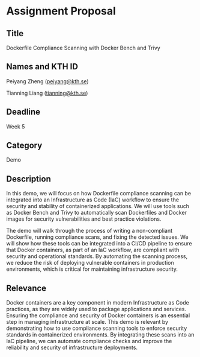 # **Assignment Proposal**

## **Title**

Dockerfile Compliance Scanning with Docker Bench and Trivy

## **Names and KTH ID**

Peiyang Zheng (peiyang@kth.se)

Tianning Liang (tianning@kth.se)

## **Deadline**

Week 5

## **Category**

Demo

## **Description**

In this demo, we will focus on how Dockerfile compliance scanning can be integrated into an Infrastructure as Code (IaC) workflow to ensure the security and stability of containerized applications. We will use tools such as Docker Bench and Trivy to automatically scan Dockerfiles and Docker images for security vulnerabilities and best practice violations.

The demo will walk through the process of writing a non-compliant Dockerfile, running compliance scans, and fixing the detected issues. We will show how these tools can be integrated into a CI/CD pipeline to ensure that Docker containers, as part of an IaC workflow, are compliant with security and operational standards. By automating the scanning process, we reduce the risk of deploying vulnerable containers in production environments, which is critical for maintaining infrastructure security.

## **Relevance**

Docker containers are a key component in modern Infrastructure as Code practices, as they are widely used to package applications and services. Ensuring the compliance and security of Docker containers is an essential step in managing infrastructure at scale. This demo is relevant by demonstrating how to use compliance scanning tools to enforce security standards in containerized environments. By integrating these scans into an IaC pipeline, we can automate compliance checks and improve the reliability and security of infrastructure deployments.
